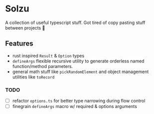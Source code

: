 # Solzu
A collection of useful typescript stuff. Got tired of copy pasting stuff between projects 😬

## Features
- rust inspired `Result` & `Option` types
- `defineArgs` flexible recursive utility to generate orderless named function/method parameters.
- general math stuff like `pickRandomElement` and object management utilities like `toRecord`

### TODO
- [ ] refactor `options.ts` for better type narrowing during flow control
- [ ] finegrain `defineArgs` macro w/ required & options arguments